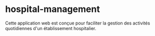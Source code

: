 # hospital-management
Cette application web est conçue pour faciliter la gestion des activités quotidiennes d'un établissement hospitalier. 

